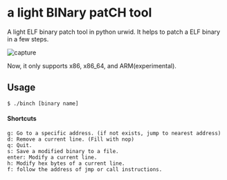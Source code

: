 # a light BINary patCH tool
A light ELF binary patch tool in python urwid. It helps to patch a ELF binary in a few steps.

![capture](https://cloud.githubusercontent.com/assets/7830853/9346653/9d0fb980-465a-11e5-9908-541ae4c80492.png)

Now, it only supports x86, x86_64, and ARM(experimental).

## Usage

```
$ ./binch [binary name]
```

#### Shortcuts
```
g: Go to a specific address. (if not exists, jump to nearest address)
d: Remove a current line. (Fill with nop)
q: Quit.
s: Save a modified binary to a file.
enter: Modify a current line.
h: Modify hex bytes of a current line.
f: follow the address of jmp or call instructions.
```
